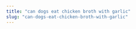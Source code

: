 ```yaml
---
title: "can dogs eat chicken broth with garlic"
slug: "can-dogs-eat-chicken-broth-with-garlic"
---
```


